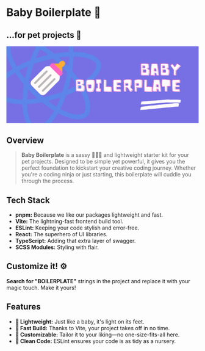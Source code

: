 # Baby Boilerplate 🍼
## ...for pet projects 🐾

![Banner here my friends](https://github.com/viktoriabakun/baby-boilerplate/blob/media/banner.png)

## Overview

>**Baby Boilerplate** is a sassy 💁🏻‍♀️ and lightweight starter kit for your pet projects. Designed to be simple yet powerful, it gives you the perfect foundation to kickstart your creative coding journey. Whether you're a coding ninja or just starting, this boilerplate will cuddle you through the process.

## Tech Stack

- **pnpm:** Because we like our packages lightweight and fast.
- **Vite:** The lightning-fast frontend build tool.
- **ESLint:** Keeping your code stylish and error-free.
- **React:** The superhero of UI libraries.
- **TypeScript:** Adding that extra layer of swagger.
- **SCSS Modules:** Styling with flair.

## Customize it! ⚙️
**Search for "BOILERPLATE"** strings in the project and replace it with your magic touch. Make it yours!

## Features
- **🍼 Lightweight:** Just like a baby, it's light on its feet.
- **🚀 Fast Build:** Thanks to Vite, your project takes off in no time.
- **🎨 Customizable:** Tailor it to your liking—no one-size-fits-all here.
- **🧹 Clean Code:** ESLint ensures your code is as tidy as a nursery.